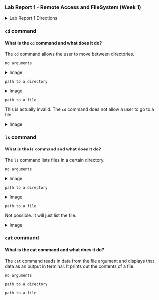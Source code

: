 ### Lab Report 1 - Remote Access and FileSystem (Week 1)


<!-- Lab Report 1 Directions---> 

<details>
<summary>Lab Report 1 Directions</summary>
<br>
You’ll submit a lab report by writing a blog post about the basic filesystem commands we learned today. You should create the post, like we just described using Github Pages. The lab report is due Monday, October 9 by 10pm. See the FAQ below for common questions, including how to add images and what to submit to Gradescope.

#### For each of the commands cd, ls, and cat, and using the workspace you created in this lab:

*• Share an example of using the command with no arguments.*

*•  Share an exmaple of using the command with a path to a directory as an argument.*

*• Share an example of using the command with a path to a file as an argument.*

#### So that’s 9 total examples (3 for each command). For each, include:
   
   *• A screenshot or Markdown code block showing the command and its output*
  
   *• What the working directory was when the command was run*
   
   *• A sentence or two explaining why you got that output (e.g. what was in the filesystem, what it meant to have no arguments).*
    
   *• Indicate whether the output is an error or not, and if it’s an error, explain why it’s an error.*

*You will upload your submission by publishing the page on Github Pages, then printing the page to PDF and uploading to the Lab Report 1 assignment on Gradescope.*

</details>

### `cd` command 

#### What is the `cd` command and what does it do? 

The `cd` command allows the user to move between directories. 

`no arguments` 

<details>
<summary> Image </summary>
<br>

<img width="1440" alt="Screenshot 2023-10-04 at 9 30 50 AM" src="https://github.com/adhithinm/cse15l-lab-reports/assets/146797389/fe9d483c-fb66-48ab-b1b0-13686d14b723">

</details>

`path to a directory` 

<details>
<summary> Image </summary>
<br>

<img width="1440" alt="Screenshot 2023-10-04 at 9 33 01 AM" src="https://github.com/adhithinm/cse15l-lab-reports/assets/146797389/18944df2-e325-4286-9ab5-6abc62a2df0e">

</details>

`path to a file` 

This is actually invalid. The `cd` command does not allow a user to go to a file. 

<details>
<summary> Image </summary>
<br>

<img width="1440" alt="Screenshot 2023-10-04 at 9 34 30 AM" src="https://github.com/adhithinm/cse15l-lab-reports/assets/146797389/b9aa751f-6d9a-4ad5-97ca-f6a484839d52">


</details>

### `ls` command 

#### What is the ls command and what does it do? 

The `ls` command lists files in a certain directory. 

`no arguments` 

<details>
<summary> Image </summary>
<br>
<img width="1440" alt="Screenshot 2023-10-04 at 9 44 55 AM" src="https://github.com/adhithinm/cse15l-lab-reports/assets/146797389/b029df37-1ad0-4449-93d6-aadb4790ebae">
</details>

`path to a directory` 

<details>
<summary> Image </summary>
<br>
<img width="1440" alt="Screenshot 2023-10-04 at 9 45 40 AM" src="https://github.com/adhithinm/cse15l-lab-reports/assets/146797389/dfc74449-70b8-4691-bfd3-81d5c15419ec">
</details>

`path to a file` 

Not possible. It will just list the file. 

<details>
<summary> Image </summary>
<br>
<img width="1440" alt="Screenshot 2023-10-04 at 9 48 10 AM" src="https://github.com/adhithinm/cse15l-lab-reports/assets/146797389/66ea019f-50cc-4380-93c4-a642a828c4ea">

</details>


### `cat` command 

#### What is the cat command and what does it do? 

The `cat` command reads in data from the file argument and displays that data as an output in terminal. It prints out the contents of a file. 

`no arguments` 

`path to a directory` 

`path to a file` 
